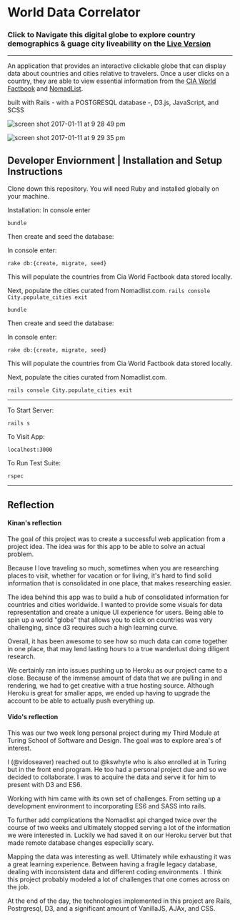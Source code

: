 # World Data Correlator

### Click to Navigate this digital globe to explore country demographics & guage city liveability on the [Live Version](http://corre1ator.herokuapp.com)

---

An application that provides an interactive clickable globe that can display data about countries and cities relative to travelers. Once a user clicks on a country, they are able to view essential information from the [CIA World Factbook](https://www.cia.gov/library/publications/the-world-factbook/) and [NomadList](https://nomadlist.com/).

built with Rails - with a POSTGRESQL database -, D3.js, JavaScript, and SCSS 

![screen shot 2017-01-11 at 9 28 49 pm](https://cloud.githubusercontent.com/assets/13802107/21877040/85a8349c-d845-11e6-9558-51618575f761.png)

![screen shot 2017-01-11 at 9 29 35 pm](https://cloud.githubusercontent.com/assets/13802107/21877041/88badb30-d845-11e6-97ed-b3bc6b50ea74.png)

## Developer Enviornment | Installation and Setup Instructions

Clone down this repository. You will need Ruby and installed globally on your machine.  

Installation:
  In console enter

  `bundle`

Then create and seed the database:

  In console enter:

  `rake db:{create, migrate, seed}`

  This will populate the countries from Cia World Factbook data stored locally.

  Next, populate the cities curated from Nomadlist.com.
    `rails console
    City.populate_cities
    exit`

  `bundle`

Then create and seed the database:

  In console enter:

  `rake db:{create, migrate, seed}`

  This will populate the countries from Cia World Factbook data stored locally.

  Next, populate the cities curated from Nomadlist.com.

  ` rails console
    City.populate_cities
    exit `
    
---

To Start Server:

`rails s`  

To Visit App:

`localhost:3000`  

To Run Test Suite:  

`rspec`

---

## Reflection

#### Kinan's reflection

The goal of this project was to create a successful web application from a project idea. The idea was for this app to be able to solve an actual problem. 

Because I love traveling so much, sometimes when you are researching places to visit, whether for vacation or for living, it's hard to find solid information that is consolidated in one place, that makes researching easier. 

The idea behind this app was to build a hub of consolidated information for countries and cities worldwide. I wanted to provide some visuals for data representation and create a unique UI experience for users. Being able to spin up a world "globe" that allows you to click on countries was very challenging, since d3 requires such a high learning curve. 

Overall, it has been awesome to see how so much data can come together in one place, that may lend lasting hours to a true wanderlust doing diligent research. 

We certainly ran into issues pushing up to Heroku as our project came to a close. Because of the immense amount of data that we are pulling in and rendering, we had to get creative with a true hosting source. Although Heroku is great for smaller apps, we ended up having to upgrade the account to be able to actually push everything up.

#### Vido's reflection
  This was our two week long personal project during my Third Module at Turing School of Software and Design.  The goal was to explore area's of interest.  

  I (@vidoseaver) reached out to @kswhyte who is also enrolled at in Turing but in the front end program. He too had a personal project due and so we decided to collaborate. I was to acquire the data and serve it for him to present with D3 and ES6.

  Working with him came with its own set of challenges. From setting up a development environment to incorporating ES6 and SASS into rails.

  To further add complications the Nomadlist api changed twice over the course of two weeks and ultimately stopped serving a lot of the information we were interested in.  Luckily we had saved it on our Heroku server but that made remote database changes especially scary.

  Mapping the data was interesting as well. Ultimately while exhausting it was a great learning experience. Between having a fragile legacy database, dealing with inconsistent data and different coding environments . I think this project probably modeled a lot of challenges that one comes across on the job.

At the end of the day, the technologies implemented in this project are Rails, Postrgresql, D3, and a significant amount of VanillaJS, AJAx, and CSS.
